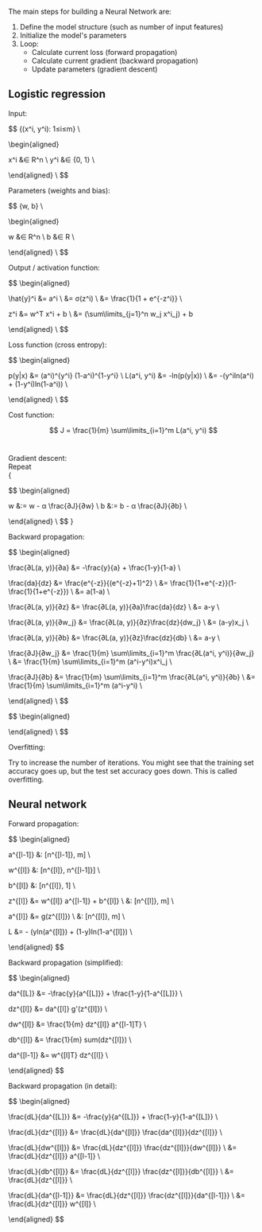 The main steps for building a Neural Network are:
1. Define the model structure (such as number of input features)
2. Initialize the model's parameters
3. Loop:
    - Calculate current loss (forward propagation)
    - Calculate current gradient (backward propagation)
    - Update parameters (gradient descent)

## Logistic regression

Input:

$$
\{(x^i, y^i): 1≤i≤m\} \\

\begin{aligned}

x^i &∈ R^n \\
y^i &∈ \{0, 1\} \\

\end{aligned} \\
$$
<br/>

Parameters (weights and bias):

$$
\{w, b\} \\

\begin{aligned}

w &∈ R^n \\
b &∈ R \\

\end{aligned} \\
$$
<br/>

Output / activation function:

$$
\begin{aligned}

\hat{y}^i &= a^i \\
&= σ(z^i) \\
&= \frac{1}{1 + e^{-z^i}} \\

z^i &= w^T x^i + b \\
&= (\sum\limits_{j=1}^n w_j x^i_j) + b

\end{aligned} \\
$$
<br/>

Loss function (cross entropy):

$$
\begin{aligned}

p(y|x) &= (a^i)^{y^i} (1-a^i)^{1-y^i} \\
L(a^i, y^i) &= -ln(p(y|x)) \\
&= -(y^iln(a^i) + (1-y^i)ln(1-a^i)) \\

\end{aligned} \\
$$
<br/>

Cost function:

$$
J = \frac{1}{m} \sum\limits_{i=1}^m L(a^i, y^i)
$$
<br/>

Gradient descent: <br/>
Repeat <br/>
{

$$
\begin{aligned}

w &:= w - 	α \frac{∂J}{∂w} \\
b &:= b - 	α \frac{∂J}{∂b} \\

\end{aligned} \\
$$
}
<br/>

Backward propagation:

$$
\begin{aligned}

\frac{∂L(a, y)}{∂a} &= -\frac{y}{a} + \frac{1-y}{1-a} \\

\frac{da}{dz} &= \frac{e^{-z}}{(e^{-z}+1)^2} \\
&= \frac{1}{1+e^{-z}}(1-\frac{1}{1+e^{-z}}) \\
&= a(1-a) \\

\frac{∂L(a, y)}{∂z} &= \frac{∂L(a, y)}{∂a}\frac{da}{dz} \\
&= a-y \\

\frac{∂L(a, y)}{∂w_j} &= \frac{∂L(a, y)}{∂z}\frac{dz}{dw_j} \\
&= (a-y)x_j \\

\frac{∂L(a, y)}{∂b} &= \frac{∂L(a, y)}{∂z}\frac{dz}{db} \\
&= a-y \\

\frac{∂J}{∂w_j} &= \frac{1}{m} \sum\limits_{i=1}^m \frac{∂L(a^i, y^i)}{∂w_j} \\
&= \frac{1}{m} \sum\limits_{i=1}^m (a^i-y^i)x^i_j \\

\frac{∂J}{∂b} &= \frac{1}{m} \sum\limits_{i=1}^m \frac{∂L(a^i, y^i)}{∂b} \\
&= \frac{1}{m} \sum\limits_{i=1}^m (a^i-y^i) \\

\end{aligned} \\
$$
<br/>

$$
\begin{aligned}

\end{aligned} \\
$$
<br/>

Overfitting:

Try to increase the number of iterations. You might see that the training set accuracy goes up, but the test set accuracy goes down. This is called overfitting.

## Neural network

Forward propagation:

$$
\begin{aligned}

a^{[l-1]} &: [n^{[l-1]}, m] \\

w^{[l]} &: [n^{[l]}, n^{[l-1]}] \\

b^{[l]} &: [n^{[l]}, 1] \\

z^{[l]} &= w^{[l]} a^{[l-1]} + b^{[l]} \\
&: [n^{[l]}, m] \\

a^{[l]} &= g(z^{[l]}) \\
&: [n^{[l]}, m] \\

L &= - (yln(a^{[l]}) + (1-y)ln(1-a^{[l]}) \\

\end{aligned}
$$

Backward propagation (simplified):

$$
\begin{aligned}

da^{[L]} &= -\frac{y}{a^{[L]}} + \frac{1-y}{1-a^{[L]}} \\

dz^{[l]} &= da^{[l]} g'(z^{[l]}) \\

dw^{[l]} &= \frac{1}{m} dz^{[l]} a^{[l-1]T} \\

db^{[l]} &= \frac{1}{m} sum(dz^{[l]}) \\

da^{[l-1]} &= w^{[l]T} dz^{[l]} \\

\end{aligned}
$$

Backward propagation (in detail):

$$
\begin{aligned}

\frac{dL}{da^{[L]}}
&= -\frac{y}{a^{[L]}} + \frac{1-y}{1-a^{[L]}} \\

\frac{dL}{dz^{[l]}}
&= \frac{dL}{da^{[l]}} \frac{da^{[l]}}{dz^{[l]}} \\

\frac{dL}{dw^{[l]}}
&= \frac{dL}{dz^{[l]}} \frac{dz^{[l]}}{dw^{[l]}} \\
&= \frac{dL}{dz^{[l]}} a^{[l-1]} \\

\frac{dL}{db^{[l]}}
&= \frac{dL}{dz^{[l]}} \frac{dz^{[l]}}{db^{[l]}} \\
&= \frac{dL}{dz^{[l]}} \\

\frac{dL}{da^{[l-1]}}
&= \frac{dL}{dz^{[l]}} \frac{dz^{[l]}}{da^{[l-1]}} \\
&= \frac{dL}{dz^{[l]}} w^{[l]} \\

\end{aligned}
$$
